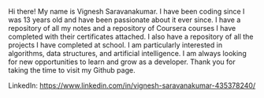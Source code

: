 Hi there! My name is Vignesh Saravanakumar. I have been coding since I was 13 years old and have been passionate about it ever since. I have a repository of all my notes and a repository of Coursera courses I have completed with their certificates attached. I also have a repository of all the projects I have completed at school. I am particularly interested in algorithms, data structures, and artificial intelligence. I am always looking for new opportunities to learn and grow as a developer. Thank you for taking the time to visit my Github page.


LinkedIn: https://www.linkedin.com/in/vignesh-saravanakumar-435378240/
